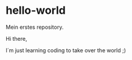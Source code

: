 # hello-world
Mein erstes repository.

Hi there,

I´m just learning coding to take over the world ;)
